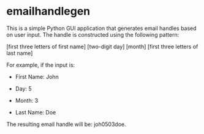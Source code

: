 # emailhandlegen

This is a simple Python GUI application that generates email handles based on user input. The handle is constructed using the following pattern:


[first three letters of first name] [two-digit day] [month] [first three letters of last name]

For example, if the input is:

* First Name: John

* Day: 5

* Month: 3

* Last Name: Doe

The resulting email handle will be: joh0503doe.
